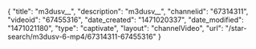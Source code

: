 {
    "title": "m3dusv__",
    "description": "m3dusv__",
    "channelid": "67314311",
    "videoid": "67455316",
    "date_created": "1471020337",
    "date_modified": "1471021180",
    "type": "captivate",
    "layout": "channelVideo",
    "url": "\/star-search\/m3dusv-6-mp4\/67314311-67455316"
}